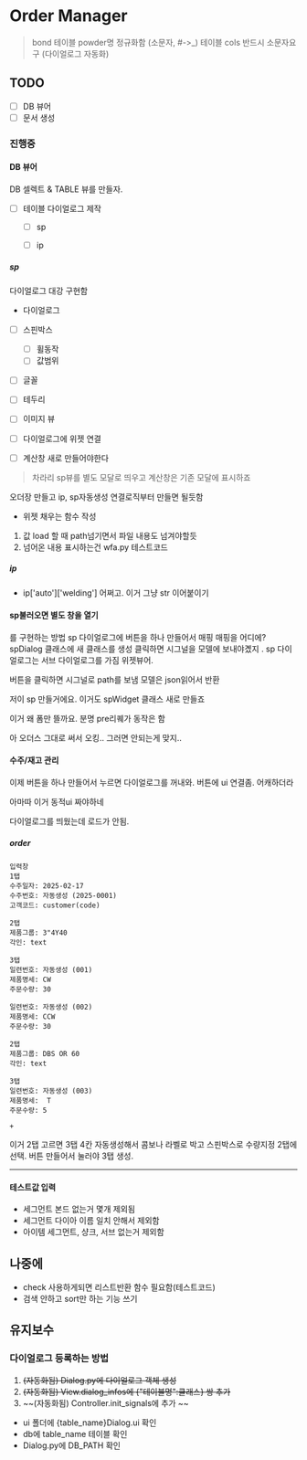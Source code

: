 

# Order Manager

> bond 테이블 powder명 정규화함 (소문자, #->_)
> 테이블 cols 반드시 소문자요구 (다이얼로그 자동화)

## TODO
- [ ] DB 뷰어
- [ ] 문서 생성

### 진행중 

#### DB 뷰어
DB 셀렉트 & TABLE 뷰를 만들자. 
- [ ] 테이블 다이얼로그 제작
    - [ ] sp
    - [ ] ip


##### sp
다이얼로그 대강 구현함

- 다이얼로그
- [ ] 스핀박스
    - [ ] 휠동작
    - [ ] 값범위
- [ ] 글꼴
- [ ] 테두리
- [ ] 이미지 뷰
- [ ] 다이얼로그에 위젯 연결

- [ ] 계산창 새로 만들어야한다
> 차라리 sp뷰를 별도 모달로 띄우고 계산창은 기존 모달에 표시하죠

오더장 만들고 ip, sp자동생성 연결로직부터 만들면 될듯함

- 위젯 채우는 함수 작성
1. 값 load 할 때 path넘기면서 파일 내용도 넘겨야할듯
2. 넘어온 내용 표시하는건 wfa.py 테스트코드

##### ip

  - ip['auto']['welding'] 
    어쩌고. 이거 그냥 str 이어붙이기 



#### sp불러오면 별도 창을 열기
를 구현하는 방법
sp 다이얼로그에 버튼을 하나 만들어서 매핑
매핑을 어디에?
spDialog 클래스에 새 클래스를 생성 
클릭하면 시그널을 모델에 보내야곘지 . 
sp 다이얼로그는 서브 다이얼로그를 가짐
위젯뷰어. 

버튼을 클릭하면 시그널로 path를 보냄
모델은 json읽어서 반환

저이 sp 만들거에요. 
이거도 spWidget 클래스 새로 만들죠 

이거 왜 폼만 뜰까요. 
분명 pre리퀘가 동작은 함 

아 오더스 그대로 써서 오킹.. 그러면 안되는게 맞지..


#### 수주/재고 관리
이제 버튼을 하나 만들어서 누르면 다이얼로그를 꺼내와. 
버튼에 ui 연결좀. 
어캐하더라

아마따 이거 동적ui 짜야하네

다이얼로그를 띄웠는데
로드가 안됨. 


##### order
```
입력창
1탭
수주일자: 2025-02-17
수주번호: 자동생성 (2025-0001)
고객코드: customer(code)

2탭
제품그룹: 3"4Y40
각인: text

3탭
일련번호: 자동생성 (001)
제품명세: CW
주문수량: 30

일련번호: 자동생성 (002)
제품명세: CCW
주문수량: 30

2탭
제품그룹: DBS OR 60
각인: text

3탭
일련번호: 자동생성 (003)
제품명세:  T
주문수량: 5

+
```

이거 2탭 고르면 3탭 4칸 자동생성해서 콤보나 라벨로 박고
스핀박스로 수량지정
2탭에 선택. 버튼 만들어서 눌러야 3탭 생성. 





***


#### 테스트값 입력
- 세그먼트 본드 없는거 몇개 제외됨
- 세그먼트 다이아 이름 일치 안해서 제외함
- 아이템 세그먼트, 샹크, 서브 없는거 제외함


## 나중에
- check 사용하게되면 리스트반환 함수 필요함(테스트코드)
- 검색 안하고 sort만 하는 기능 쓰기 



## 유지보수

### 다이얼로그 등록하는 방법
1. ~~(자동화됨) Dialog.py에 다이얼로그 객체 생성~~
2. ~~(자동화됨) View.dialog_infos에 {"테이블명":클래스} 쌍 추가~~
3. ~~(자동화됨) Controller.init_signals에 추가 ~~

- ui 폴더에 {table_name}Dialog.ui 확인
- db에 table_name 테이블 확인
- Dialog.py에 DB_PATH 확인
